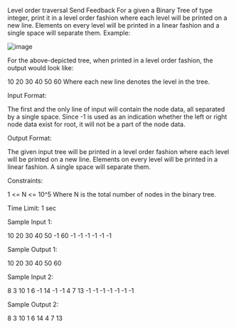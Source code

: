  Level order traversal
Send Feedback
For a given a Binary Tree of type integer, print it in a level order fashion where each level will be printed on a new line. Elements on every level will be printed in a linear fashion and a single space will separate them.
Example:

![image](https://github.com/agrawalmalav/DSA/assets/51107910/4cdff705-6740-4a9a-a38c-4ac6308d864f)


For the above-depicted tree, when printed in a level order fashion, the output would look like:

10
20 30 
40 50 60
Where each new line denotes the level in the tree.

Input Format:

The first and the only line of input will contain the node data, all separated by a single space. Since -1 is used as an indication whether the left or right node data exist for root, it will not be a part of the node data.

Output Format:

The given input tree will be printed in a level order fashion where each level will be printed on a new line. 
Elements on every level will be printed in a linear fashion. A single space will separate them.

Constraints:

1 <= N <= 10^5
Where N is the total number of nodes in the binary tree.

Time Limit: 1 sec

Sample Input 1:

10 20 30 40 50 -1 60 -1 -1 -1 -1 -1 -1 

Sample Output 1:

10 
20 30 
40 50 60 

Sample Input 2:

8 3 10 1 6 -1 14 -1 -1 4 7 13 -1 -1 -1 -1 -1 -1 -1

Sample Output 2:

8 
3 10 
1 6 14 
4 7 13 

